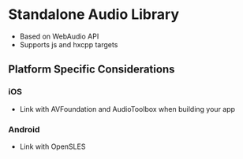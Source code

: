# Standalone Audio Library
- Based on WebAudio API
- Supports js and hxcpp targets

## Platform Specific Considerations

### iOS
- Link with AVFoundation and AudioToolbox when building your app

### Android
- Link with OpenSLES